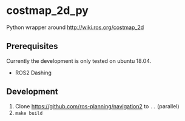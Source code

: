 # costmap_2d_py

Python wrapper around http://wiki.ros.org/costmap_2d

## Prerequisites

Currently the development is only tested on ubuntu 18.04.

- ROS2 Dashing

## Development

1. Clone https://github.com/ros-planning/navigation2 to `..` (parallel)
2. `make build`
